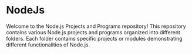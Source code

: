 # NodeJs
Welcome to the Node.js Projects and Programs repository! This repository contains various Node.js projects and programs organized into different folders. Each folder contains specific projects or modules demonstrating different functionalities of Node.js.
